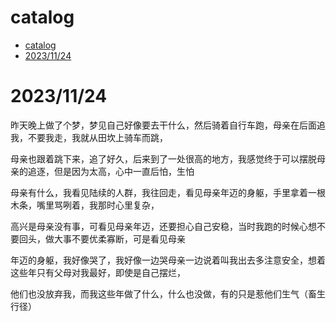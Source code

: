 # catalog
- [catalog](#catalog)
- [2023/11/24](#20231124)


# 2023/11/24
昨天晚上做了个梦，梦见自己好像要去干什么，然后骑着自行车跑，母亲在后面追我，不要我走，我就从田坎上骑车而跳，

母亲也跟着跳下来，追了好久，后来到了一处很高的地方，我感觉终于可以摆脱母亲的追逐，但是因为太高，心中一直后怕，生怕

母亲有什么，我看见陆续的人群，我往回走，看见母亲年迈的身躯，手里拿着一根木条，嘴里骂咧着，我那时心里复杂，

高兴是母亲没有事，可看见母亲年迈，还要担心自己安稳，当时我跑的时候心想不要回头，做大事不要优柔寡断，可是看见母亲

年迈的身躯，我好像哭了，我好像一边哭母亲一边说着叫我出去多注意安全，想着这些年只有父母对我最好，即使是自己摆烂，

他们也没放弃我，而我这些年做了什么，什么也没做，有的只是惹他们生气（畜生行径）
